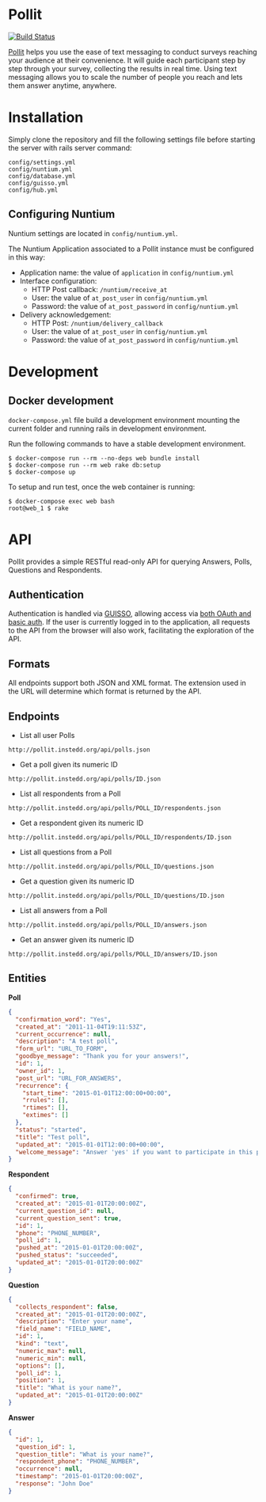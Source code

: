 Pollit
======

[![Build Status](https://travis-ci.org/instedd/pollit.svg)](https://travis-ci.org/instedd/pollit)

[Pollit](pollit.instedd.org) helps you use the ease of text messaging to conduct surveys reaching your audience at their convenience. It will guide each participant step by step through your survey, collecting the results in real time. Using text messaging allows you to scale the number of people you reach and lets them answer anytime, anywhere.

Installation
============

Simply clone the repository and fill the following settings file before starting the server with rails server command:

    config/settings.yml
    config/nuntium.yml
    config/database.yml
    config/guisso.yml
    config/hub.yml

Configuring Nuntium
-------------------

Nuntium settings are located in `config/nuntium.yml`.

The Nuntium Application associated to a Pollit instance must be configured in this way:
  * Application name: the value of `application` in `config/nuntium.yml`
  * Interface configuration:
    * HTTP Post callback: `/nuntium/receive_at`
    * User: the value of `at_post_user` in `config/nuntium.yml`
    * Password: the value of `at_post_password` in `config/nuntium.yml`
  * Delivery acknowledgement:
    * HTTP Post: `/nuntium/delivery_callback`
    * User: the value of `at_post_user` in `config/nuntium.yml`
    * Password: the value of `at_post_password` in `config/nuntium.yml`

Development
===========

Docker development
------------------

`docker-compose.yml` file build a development environment mounting the current folder and running rails in development environment.

Run the following commands to have a stable development environment.

```
$ docker-compose run --rm --no-deps web bundle install
$ docker-compose run --rm web rake db:setup
$ docker-compose up
```

To setup and run test, once the web container is running:

```
$ docker-compose exec web bash
root@web_1 $ rake
```

API
===

Pollit provides a simple RESTful read-only API for querying Answers, Polls, Questions and Respondents.

Authentication
--------------

Authentication is handled via [GUISSO](https://github.com/instedd/guisso), allowing access via [both OAuth and basic auth](https://github.com/instedd/alto_guisso_rails#allow-oauth-and-basic-authentication-with-guisso-credentials). If the user is currently logged in to the application, all requests to the API from the browser will also work, facilitating the exploration of the API.

Formats
-------

All endpoints support both JSON and XML format. The extension used in the URL will determine which format is returned by the API.

Endpoints
---------

* List all user Polls
```
http://pollit.instedd.org/api/polls.json
```

* Get a poll given its numeric ID
```
http://pollit.instedd.org/api/polls/ID.json
```

* List all respondents from a Poll
```
http://pollit.instedd.org/api/polls/POLL_ID/respondents.json
```

* Get a respondent given its numeric ID
```
http://pollit.instedd.org/api/polls/POLL_ID/respondents/ID.json
```

* List all questions from a Poll
```
http://pollit.instedd.org/api/polls/POLL_ID/questions.json
```

* Get a question given its numeric ID
```
http://pollit.instedd.org/api/polls/POLL_ID/questions/ID.json
```

* List all answers from a Poll
```
http://pollit.instedd.org/api/polls/POLL_ID/answers.json
```

* Get an answer given its numeric ID
```
http://pollit.instedd.org/api/polls/POLL_ID/answers/ID.json
```

Entities
--------

**Poll**

```json
{
  "confirmation_word": "Yes",
  "created_at": "2011-11-04T19:11:53Z",
  "current_occurrence": null,
  "description": "A test poll",
  "form_url": "URL_TO_FORM",
  "goodbye_message": "Thank you for your answers!",
  "id": 1,
  "owner_id": 1,
  "post_url": "URL_FOR_ANSWERS",
  "recurrence": {
    "start_time": "2015-01-01T12:00:00+00:00",
    "rrules": [],
    "rtimes": [],
    "extimes": []
  },
  "status": "started",
  "title": "Test poll",
  "updated_at": "2015-01-01T12:00:00+00:00",
  "welcome_message": "Answer 'yes' if you want to participate in this poll."
}
```

**Respondent**

```json
{
  "confirmed": true,
  "created_at": "2015-01-01T20:00:00Z",
  "current_question_id": null,
  "current_question_sent": true,
  "id": 1,
  "phone": "PHONE_NUMBER",
  "poll_id": 1,
  "pushed_at": "2015-01-01T20:00:00Z",
  "pushed_status": "succeeded",
  "updated_at": "2015-01-01T20:00:00Z"
}
```

**Question**

```json
{
  "collects_respondent": false,
  "created_at": "2015-01-01T20:00:00Z",
  "description": "Enter your name",
  "field_name": "FIELD_NAME",
  "id": 1,
  "kind": "text",
  "numeric_max": null,
  "numeric_min": null,
  "options": [],
  "poll_id": 1,
  "position": 1,
  "title": "What is your name?",
  "updated_at": "2015-01-01T20:00:00Z"
}
```

**Answer**

```json
{
  "id": 1,
  "question_id": 1,
  "question_title": "What is your name?",
  "respondent_phone": "PHONE_NUMBER",
  "occurrence": null,
  "timestamp": "2015-01-01T20:00:00Z",
  "response": "John Doe"
}
```
